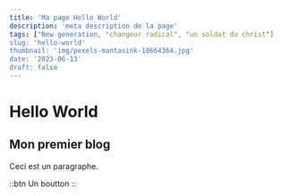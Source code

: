 ```yaml
---
title: 'Ma page Hello World'
description: 'meta description de la page'
tags: ["New generation, "changeur radical", "un soldat du christ"]
slug: 'hello-world'
thumbnail: 'img/pexels-mantasink-18664364.jpg'
date: '2023-06-13'
draft: false
---
```


# Hello World

## Mon premier blog

Ceci est un paragraphe.

::btn
Un boutton
::